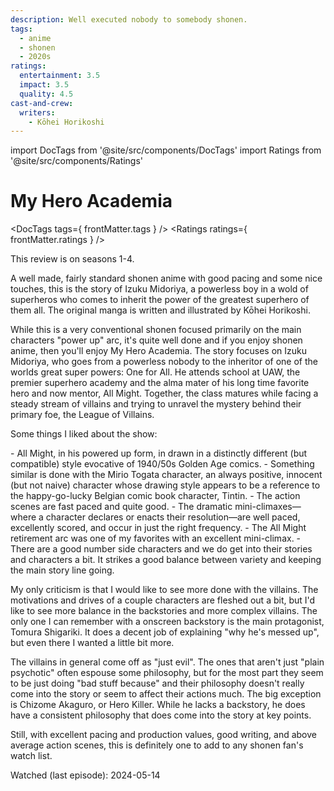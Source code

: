 ```yaml
---
description: Well executed nobody to somebody shonen.
tags:
  - anime
  - shonen
  - 2020s
ratings:
  entertainment: 3.5
  impact: 3.5
  quality: 4.5
cast-and-crew:
  writers:
    - Kōhei Horikoshi
---
```

import DocTags from '@site/src/components/DocTags'
import Ratings from '@site/src/components/Ratings'

# My Hero Academia

<DocTags tags={ frontMatter.tags } />
<Ratings ratings={ frontMatter.ratings } />

This review is on seasons 1-4.

A well made, fairly standard shonen anime with good pacing and some nice touches, this is the story of Izuku Midoriya, a powerless boy in a wold of superheros who comes to inherit the power of the greatest superhero of them all. The original manga is written and illustrated by Kōhei Horikoshi.

While this is a very conventional shonen focused primarily on the main characters "power up" arc, it's quite well done and if you enjoy shonen anime, then you'll enjoy My Hero Academia. The story focuses on Izuku Midoriya, who goes from a powerless nobody to the inheritor of one of the worlds great super powers: One for All. He attends school at UAW, the premier superhero academy and the alma mater of his long time favorite hero and now mentor, All Might. Together, the class matures while facing a steady stream of villains and trying to unravel the mystery behind their primary foe, the League of Villains.

Some things I liked about the show:
<div class="flow-list">
- All Might, in his powered up form, in drawn in a distinctly different (but compatible) style evocative of 1940/50s Golden Age comics.
- Something similar is done with the Mirio Togata character, an always positive, innocent (but not naive) character whose drawing style appears to be a reference to the happy-go-lucky Belgian comic book character, Tintin.
- The action scenes are fast paced and quite good.
- The dramatic mini-climaxes—where a character declares or enacts their resolution—are well paced, excellently scored, and occur in just the right frequency.
- The All Might retirement arc was one of my favorites with an excellent mini-climax.
- There are a good number side characters and we do get into their stories and characters a bit. It strikes a good balance between variety and keeping the main story line going.
</div>

My only criticism is that I would like to see more done with the villains. The motivations and drives of a couple characters are fleshed out a bit, but I'd like to see more balance in the backstories and more complex villains. The only one I can remember with a onscreen backstory is the main protagonist, Tomura Shigariki. It does a decent job of explaining "why he's messed up", but even there I wanted a little bit more.

The villains in general come off as "just evil". The ones that aren't just "plain psychotic" often espouse some philosophy, but for the most part they seem to be just doing "bad stuff because" and their philosophy doesn't really come into the story or seem to affect their actions much. The big exception is Chizome Akaguro, or Hero Killer. While he lacks a backstory, he does have a consistent philosophy that does come into the story at key points.

Still, with excellent pacing and production values, good writing, and above average action scenes, this is definitely one to add to any shonen fan's watch list.

Watched (last episode): 2024-05-14
